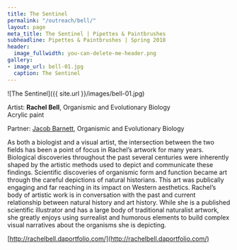 ```yaml
---
title: The Sentinel
permalink: "/outreach/bell/"
layout: page
meta_title: The Sentinel | Pipettes & Paintbrushes
subheadline: Pipettes & Paintbrushes | Spring 2018
header:
  image_fullwidth: you-can-delete-me-header.png
gallery:
- image_url: bell-01.jpg
  caption: The Sentinel
---
```


![The Sentinel]({{ site.url }}/images/bell-01.jpg)

Artist: **Rachel Bell**, Organismic and Evolutionary Biology<br>
Acrylic paint

Partner: [Jacob Barnett](http://thatslifesci.com/authors/jbarnett), Organismic and Evolutionary Biology

As both a biologist and a visual artist, the intersection between the two fields has been a point of focus in Rachel’s artwork for many years. Biological discoveries throughout the past several centuries were inherently shaped by the artistic methods used to depict and communicate these findings. Scientific discoveries of organismic form and function became art through the careful depictions of natural historians. This art was publically engaging and far reaching in its impact on Western aesthetics. Rachel’s body of artistic work is in conversation with the past and current relationship between natural history and art history. While she is a published scientific illustrator and has a large body of traditional naturalist artwork, she greatly enjoys using surrealist and humorous elements to build complex visual narratives about the organisms she is depicting.

[http://rachelbell.daportfolio.com/](http://rachelbell.daportfolio.com/)

